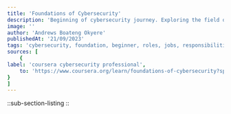 ```yaml
---
title: 'Foundations of Cybersecurity'
description: 'Beginning of cybersecurity journey. Exploring the field of cybersecurity, learning about jobs, roles and responsibilities as a cybersecurity professional'
image: ''
author: 'Andrews Boateng Okyere'
publishedAt: '21/09/2023'
tags: 'cybersecurity, foundation, beginner, roles, jobs, responsibilities'
sources: [
    {
label: 'coursera cybersecurity professional',
    to: 'https://www.coursera.org/learn/foundations-of-cybersecurity?specialization=google-cybersecurity'
}
]
---
```



::sub-section-listing
::

